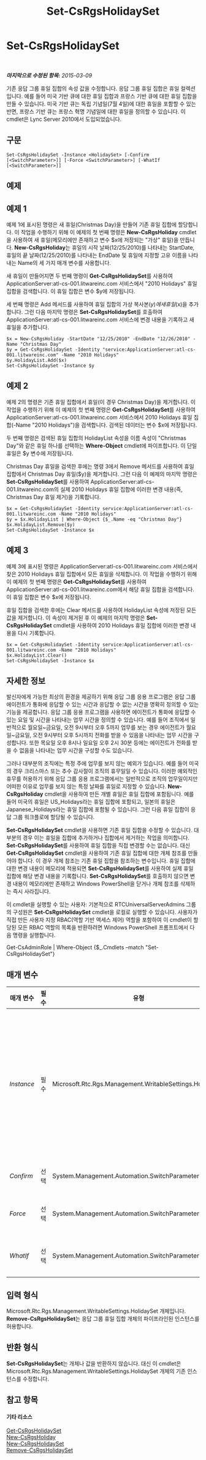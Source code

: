 ﻿---
title: Set-CsRgsHolidaySet
TOCTitle: Set-CsRgsHolidaySet
ms:assetid: 90848409-25a0-4cc9-a0aa-f3331b5f93e9
ms:mtpsurl: https://technet.microsoft.com/ko-kr/library/Gg398736(v=OCS.15)
ms:contentKeyID: 49304378
ms.date: 08/10/2015
mtps_version: v=OCS.15
ms.translationtype: HT
---

# Set-CsRgsHolidaySet

 

_**마지막으로 수정된 항목:** 2015-03-09_

기존 응답 그룹 휴일 집합의 속성 값을 수정합니다. 응답 그룹 휴일 집합은 휴일 컬렉션입니다. 예를 들어 미국 기반 큐에 대한 휴일 집합과 프랑스 기반 큐에 대한 휴일 집합을 만들 수 있습니다. 미국 기반 큐는 독립 기념일(7월 4일)에 대한 휴일을 포함할 수 있는 반면, 프랑스 기반 큐는 프랑스 혁명 기념일에 대한 휴일을 정의할 수 있습니다. 이 cmdlet은 Lync Server 2010에서 도입되었습니다.

## 구문

    Set-CsRgsHolidaySet -Instance <HolidaySet> [-Confirm [<SwitchParameter>]] [-Force <SwitchParameter>] [-WhatIf [<SwitchParameter>]]

## 예제

## 예제 1

예제 1에 표시된 명령은 새 휴일(Christmas Day)을 만들어 기존 휴일 집합에 할당합니다. 이 작업을 수행하기 위해 이 예제의 첫 번째 명령은 **New-CsRgsHoliday** cmdlet을 사용하여 새 휴일(메모리에만 존재하고 변수 $x에 저장되는 "가상" 휴일)을 만듭니다. **New-CsRgsHoliday**는 휴일의 시작 날짜(12/25/2010)를 나타내는 StartDate, 휴일의 끝 날짜(12/25/2010)를 나타내는 EndDate 및 휴일에 지정할 고유 이름을 나타내는 Name의 세 가지 매개 변수를 사용합니다.

새 휴일이 만들어지면 두 번째 명령이 **Get-CsRgsHolidaySet**를 사용하여 ApplicationServer:atl-cs-001.litwareinc.com 서비스에서 "2010 Holidays" 휴일 집합을 검색합니다. 이 휴일 집합은 변수 $y에 저장됩니다.

세 번째 명령은 Add 메서드를 사용하여 휴일 집합의 가상 복사본($y)에 새 휴일($x)을 추가합니다. 그런 다음 마지막 명령은 **Set-CsRgsHolidaySet**를 호출하여 ApplicationServer:atl-cs-001.litwareinc.com 서비스에 변경 내용을 기록하고 새 휴일을 추가합니다.

    $x = New-CsRgsHoliday -StartDate "12/25/2010" -EndDate "12/26/2010" -Name "Christmas Day"
    $y = Get-CsRgsHolidaySet -Identity "service:ApplicationServer:atl-cs-001.litwareinc.com" -Name "2010 Holidays"
    $y.HolidayList.Add($x)
    Set-CsRgsHolidaySet -Instance $y

## 예제 2

예제 2의 명령은 기존 휴일 집합에서 휴일(이 경우 Christmas Day)을 제거합니다. 이 작업을 수행하기 위해 이 예제의 첫 번째 명령은 **Get-CsRgsHolidaySet**를 사용하여 ApplicationServer:atl-cs-001.litwareinc.com 서비스에서 2010 Holidays 휴일 집합(-Name "2010 Holidays")을 검색합니다. 검색된 데이터는 변수 $x에 저장됩니다.

두 번째 명령은 검색된 휴일 집합의 HolidayList 속성을 이름 속성이 "Christmas Day"와 같은 휴일 하나를 선택하는 **Where-Object** cmdlet에 파이프합니다. 이 단일 휴일은 $y 변수에 저장됩니다.

Christmas Day 휴일을 검색한 후에는 명령 3에서 Remove 메서드를 사용하여 휴일 집합에서 Christmas Day 휴일($y)을 제거합니다. 그런 다음 이 예제의 마지막 명령은 **Set-CsRgsHolidaySet**를 사용하여 ApplicationServer:atl-cs-001.litwareinc.com의 실제 2010 Holidays 휴일 집합에 이러한 변경 내용(즉, Christmas Day 휴일 제거)을 기록합니다.

    $x = Get-CsRgsHolidaySet -Identity service:ApplicationServer:atl-cs-001.litwareinc.com -Name "2010 Holidays"
    $y = $x.HolidayList | Where-Object {$_.Name -eq "Christmas Day"}
    $x.HolidayList.Remove($y)
    Set-CsRgsHolidaySet -Instance $x

## 예제 3

예제 3에 표시된 명령은 ApplicationServer:atl-cs-001.litwareinc.com 서비스에서 찾은 2010 Holidays 휴일 집합에서 모든 휴일을 삭제합니다. 이 작업을 수행하기 위해 이 예제의 첫 번째 명령은 **Get-CsRgsHolidaySet**를 사용하여 ApplicationServer:atl-cs-001.litwareinc.com에서 해당 휴일 집합을 검색합니다. 이 휴일 집합은 변수 $x에 저장됩니다.

휴일 집합을 검색한 후에는 Clear 메서드를 사용하여 HolidayList 속성에 저장된 모든 값을 제거합니다. 이 속성이 제거된 후 이 예제의 마지막 명령은 **Set-CsRgsHolidaySet** cmdlet을 사용하여 2010 Holidays 휴일 집합에 이러한 변경 내용을 다시 기록합니다.

    $x = Get-CsRgsHolidaySet -Identity service:ApplicationServer:atl-cs-001.litwareinc.com -Name "2010 Holidays"
    $x.HolidayList.Clear()
    Set-CsRgsHolidaySet -Instance $x

## 자세한 정보

발신자에게 가능한 최상의 환경을 제공하기 위해 응답 그룹 응용 프로그램은 응답 그룹 에이전트가 통화에 응답할 수 있는 시간과 응답할 수 없는 시간을 명확히 정의할 수 있는 기능을 제공합니다. 응답 그룹 응용 프로그램을 사용하면 에이전트가 통화에 응답할 수 있는 요일 및 시간을 나타내는 업무 시간을 정의할 수 있습니다. 예를 들어 조직에서 일반적으로 월요일~금요일, 오전 9시부터 오후 5까지 업무를 보는 경우 에이전트가 월요일~금요일, 오전 9시부터 오후 5시까지 전화를 받을 수 있음을 나타내는 업무 시간을 구성합니다. 또한 목요일 오후 8시나 일요일 오후 2시 30분 등에는 에이전트가 전화를 받을 수 없음을 나타내는 업무 시간을 구성할 수도 있습니다.

그러나 대부분의 조직에는 특정 주에 업무를 보지 않는 예외가 있습니다. 예를 들어 미국의 경우 크리스마스 또는 추수 감사절이 조직의 휴무일일 수 있습니다. 이러한 예외적인 휴무를 허용하기 위해 응답 그룹 응용 프로그램에서는 일반적으로 조직의 업무일이지만 어떠한 이유로 업무를 보지 않는 특정 날짜를 휴일로 지정할 수 있습니다. **New-CsRgsHoliday** cmdlet을 사용하여 만든 개별 휴일은 휴일 집합에 포함됩니다. 예를 들어 미국의 휴일은 US\_Holidays라는 휴일 집합에 포함되고, 일본의 휴일은 Japanese\_Holidays라는 휴일 집합에 포함될 수 있습니다. 그런 다음 휴일 집합이 응답 그룹 워크플로에 할당될 수 있습니다.

**Set-CsRgsHolidaySet** cmdlet을 사용하면 기존 휴일 집합을 수정할 수 있습니다. 대부분의 경우 이는 휴일을 집합에 추가하거나 집합에서 제거하는 작업을 의미합니다. **Set-CsRgsHolidaySet**를 사용하여 휴일 집합을 직접 변경할 수는 없습니다. 대신 **Get-CsRgsHolidaySet** cmdlet을 사용하여 기존 휴일 집합에 대한 개체 참조를 만들어야 합니다. 이 경우 개체 참조는 기존 휴일 집합을 참조하는 변수입니다. 휴일 집합에 대한 변경 내용이 메모리에 적용되면 **Set-CsRgsHolidaySet**를 사용하여 실제 휴일 집합에 해당 변경 내용을 기록합니다. **Set-CsRgsHolidaySet**를 호출하지 않으면 변경 내용이 메모리에만 존재하고 Windows PowerShell을 닫거나 개체 참조를 삭제하는 즉시 사라집니다.

이 cmdlet을 실행할 수 있는 사용자: 기본적으로 RTCUniversalServerAdmins 그룹의 구성원은 **Set-CsRgsHolidaySet** cmdlet을 로컬로 실행할 수 있습니다. 사용자가 직접 만든 사용자 지정 RBAC(역할 기반 액세스 제어) 역할을 포함하여 이 cmdlet이 할당된 모든 RBAC 역할의 목록을 반환하려면 Windows PowerShell 프롬프트에서 다음 명령을 실행합니다.

Get-CsAdminRole | Where-Object {$\_.Cmdlets –match "Set-CsRgsHolidaySet"}

## 매개 변수


<table>
<colgroup>
<col style="width: 25%" />
<col style="width: 25%" />
<col style="width: 25%" />
<col style="width: 25%" />
</colgroup>
<thead>
<tr class="header">
<th>매개 변수</th>
<th>필수</th>
<th>유형</th>
<th>설명</th>
</tr>
</thead>
<tbody>
<tr class="odd">
<td><p><em>Instance</em></p></td>
<td><p>필수</p></td>
<td><p>Microsoft.Rtc.Rgs.Management.WritableSettings.HolidaySet</p></td>
<td><p>수정할 응답 그룹 휴일 집합에 대한 개체 참조입니다. 일반적으로 개체 참조는 <strong>Get-CsRgsHolidaySet</strong> cmdlet을 사용하여 반환된 값을 변수에 할당하는 방식으로 검색합니다. 예를 들어 이 명령은 Help Desk 휴일 집합에 대한 개체 참조를 반환하여 해당 개체 참조를 $x라는 변수에 저장합니다.</p>
<p>$x = Get-CsRgsHolidaySet -Identity service:ApplicationServer:atl-cs-001.litwareinc.com -Name &quot;Help Desk&quot;</p>
<p></p></td>
</tr>
<tr class="even">
<td><p><em>Confirm</em></p></td>
<td><p>선택</p></td>
<td><p>System.Management.Automation.SwitchParameter</p></td>
<td><p>명령을 실행하기 전에 확인 메시지를 표시합니다.</p></td>
</tr>
<tr class="odd">
<td><p><em>Force</em></p></td>
<td><p>선택</p></td>
<td><p>System.Management.Automation.SwitchParameter</p></td>
<td><p>명령을 실행할 때 발생할 수 있는 심각하지 않은 오류 메시지를 표시하지 않습니다.</p></td>
</tr>
<tr class="even">
<td><p><em>WhatIf</em></p></td>
<td><p>선택</p></td>
<td><p>System.Management.Automation.SwitchParameter</p></td>
<td><p>명령을 실제로 실행하지 않고도 명령이 실행될 경우 발생할 수 있는 현상을 설명합니다.</p></td>
</tr>
</tbody>
</table>


## 입력 형식

Microsoft.Rtc.Rgs.Management.WritableSettings.HolidaySet 개체입니다. **Remove-CsRgsHolidaySet**는 응답 그룹 휴일 집합 개체의 파이프라인된 인스턴스를 허용합니다.

## 반환 형식

**Set-CsRgsHolidaySet**는 개체나 값을 반환하지 않습니다. 대신 이 cmdlet은 Microsoft.Rtc.Rgs.Management.WritableSettings.HolidaySet 개체의 기존 인스턴스를 수정합니다.

## 참고 항목

#### 기타 리소스

[Get-CsRgsHolidaySet](get-csrgsholidayset.md)  
[New-CsRgsHoliday](new-csrgsholiday.md)  
[New-CsRgsHolidaySet](new-csrgsholidayset.md)  
[Remove-CsRgsHolidaySet](remove-csrgsholidayset.md)

